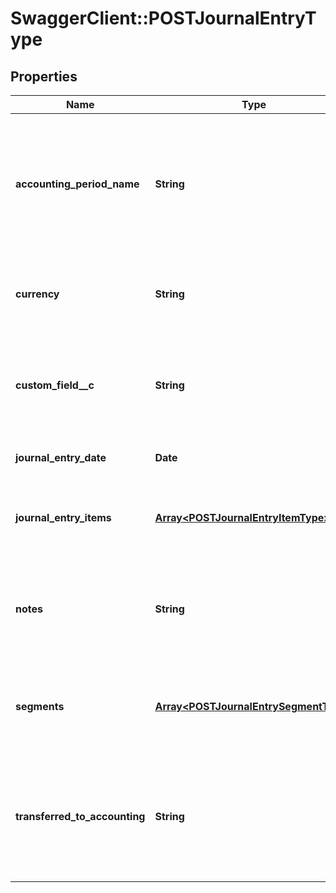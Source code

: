 # SwaggerClient::POSTJournalEntryType

## Properties
Name | Type | Description | Notes
------------ | ------------- | ------------- | -------------
**accounting_period_name** | **String** | Name of the accounting period. The open-ended accounting period is named &#x60;Open-Ended&#x60;.  | 
**currency** | **String** | The type of currency used. Currency must be active.  | 
**custom_field__c** | **String** | Any custom fields defined for this object. The custom field name is case-sensitive.  | [optional] 
**journal_entry_date** | **Date** | Date of the journal entry.  | 
**journal_entry_items** | [**Array&lt;POSTJournalEntryItemType&gt;**](POSTJournalEntryItemType.md) | Key name that represents the list of journal entry items.  | 
**notes** | **String** | The number associated with the revenue event.  Character limit: 2,000  | [optional] 
**segments** | [**Array&lt;POSTJournalEntrySegmentType&gt;**](POSTJournalEntrySegmentType.md) | List of segments that apply to the summary journal entry.  | [optional] 
**transferred_to_accounting** | **String** | Status shows whether the journal entry has been transferred to an accounting system.  | [optional] 


